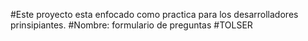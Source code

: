 #Este proyecto esta enfocado como practica para los desarrolladores prinsipiantes.
#Nombre: formulario de preguntas 
#TOLSER 

